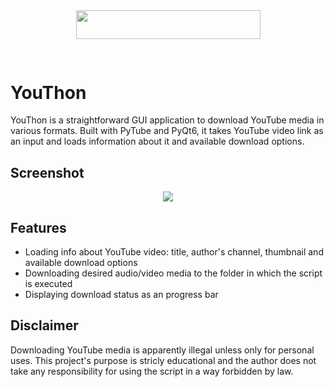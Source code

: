 <div align="center" style="padding-top:10%; padding-bottom:3%">
  <p>
    <img src="https://imgur.com/ApNk70Q.png" width="295" height="46"/>
  </p>
</div>

# YouThon

YouThon is a straightforward GUI application to download YouTube media in various formats. Built with PyTube and PyQt6, it takes YouTube video link as an input and loads information about it and available download options.

## Screenshot

<div align="center">
  <p>
    <img src="https://imgur.com/rCvkTHr.png"/>
  </p>
</div>

## Features

- Loading info about YouTube video: title, author's channel, thumbnail and available download options
- Downloading desired audio/video media to the folder in which the script is executed
- Displaying download status as an progress bar

## Disclaimer

Downloading YouTube media is apparently illegal unless only for personal uses. This project's purpose is stricly educational and the author does not take any responsibility for using the script in a way forbidden by law.